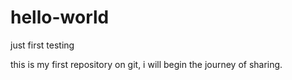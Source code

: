 # hello-world
just first testing

this is my first repository on git, i will begin the journey of sharing.
